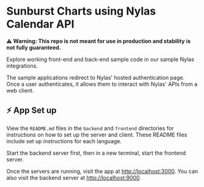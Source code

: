 # Sunburst Charts using Nylas Calendar API

**⚠️ Warning: This repo is not meant for use in production and stability is not fully guaranteed.**

Explore working front-end and back-end sample code in our sample Nylas integrations.

The sample applications redirect to Nylas' hosted authentication page. Once a user authenticates, it allows them to interact with Nylas' APIs from a web client.

## ⚡️ App Set up

View the `README.md` files in the `backend` and `frontend` directories for instructions on how to set up the server and client. These README files include set up instructions for each language.

Start the backend server first, then in a new terminal, start the frontend server.

Once the servers are running, visit the app at [http://localhost:3000](http://localhost:3000). You can also visit the backend server at [http://localhost:9000](http://localhost:9000).
